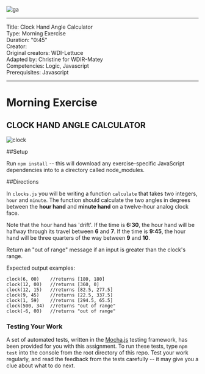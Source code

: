 ![ga](http://mobbook.generalassemb.ly/ga_cog.png)

---
Title: Clock Hand Angle Calculator <br>
Type: Morning Exercise<br>
Duration: "0:45"<br>
Creator:<br>
    Original creators: WDI-Lettuce<br>
    Adapted by: Christine for WDIR-Matey<br>
Competencies: Logic, Javascript<br>
Prerequisites: Javascript <br>

---

# Morning Exercise

## CLOCK HAND ANGLE CALCULATOR

![clock](http://orpheogroup.com/wp-content/uploads/2014/10/grand-central-clock-crop.jpg)

##Setup

Run `npm install` -- this will download any exercise-specific JavaScript dependencies into to a directory called node_modules.

##Directions

In `clocks.js` you will be writing a function `calculate` that takes two integers, `hour` and `minute`. The function should calculate the two angles in degrees between the **hour hand** and **minute hand** on a twelve-hour analog clock face.

Note that the hour hand has 'drift'. If the time is **6:30**, the hour hand will be halfway through its travel between **6** and **7**. If the time is **9:45**, the hour hand will be three quarters of the way between **9** and **10**.

Return an "out of range" message if an input is greater than the clock's range.

Expected output examples:

```
clock(6, 00)    //returns [180, 180]
clock(12, 00)   //returns [360, 0]
clock(12, 15)   //returns [82.5, 277.5]
clock(9, 45)    //returns [22.5, 337.5]
clock(1, 59)    //returns [294.5, 65.5]
clock(500, 34)  //returns "out of range"
clock(-6, 00)   //returns "out of range"
```

### Testing Your Work

A set of automated tests, written in the [Mocha.js](https://mochajs.org/)
testing framework, has been provided for you with this assignment.
To run these tests, type `npm test` into the console from the root directory
of this repo. Test your work regularly, and read the feedback from the tests
carefully -- it may give you a clue about what to do next.
